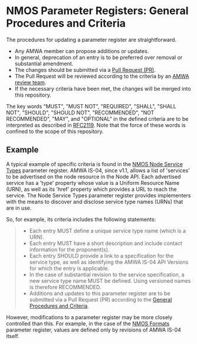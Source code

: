 # NMOS Parameter Registers: General Procedures and Criteria

The procedures for updating a parameter register are straightforward.

- Any AMWA member can propose additions or updates.
- In general, deprecation of an entry is to be preferred over removal or substantial amendment.
- The changes should be submitted via a [Pull Request (PR)](https://help.github.com/articles/about-pull-requests/).
- The Pull Request will be reviewed according to the criteria by an [AMWA review team](https://github.com/orgs/AMWA-TV/teams/nmos-parameters-admin).
- If the necessary criteria have been met, the changes will be merged into this repository.

The key words "MUST", "MUST NOT", "REQUIRED", "SHALL", "SHALL
NOT", "SHOULD", "SHOULD NOT", "RECOMMENDED", "NOT RECOMMENDED",
"MAY", and "OPTIONAL" in the defined criteria are to be interpreted as
described in [RFC2119](https://tools.ietf.org/html/rfc2119).
Note that the force of these words is confined to the scope of this repository.

## Example

A typical example of specific criteria is found in the [NMOS Node Service Types](node-service-types/) parameter register. AMWA IS-04, since v1.1, allows a list of 'services' to be advertised on the node resource in the Node API. Each advertised service has a 'type' property whose value is a Uniform Resource Name (URN), as well as its 'href' property which provides a URL to reach the service. The Node Service Types parameter register provides implementers with the means to discover and disclose service type names (URNs) that are in use.

So, for example, its criteria includes the following statements:

> - Each entry MUST define a unique service type name (which is a URN).
> - Each entry MUST have a short description and include contact information for the proponent(s).
> - Each entry SHOULD provide a link to a specification for the service type, as well as identifying the AMWA IS-04 API Versions for which the entry is applicable.
> - In the case of substantial revision to the service specification, a new service type name MUST be defined. Using versioned names is therefore RECOMMENDED.
> - Additions and updates to this parameter register are to be submitted via a Pull Request (PR) according to the [General Procedures and Criteria](README.md#general-procedures-and-criteria).

However, modifications to a parameter register may be more closely controlled than this. For example, in the case of the [NMOS Formats](formats/) parameter register, values are defined only by revisions of AMWA IS-04 itself.
